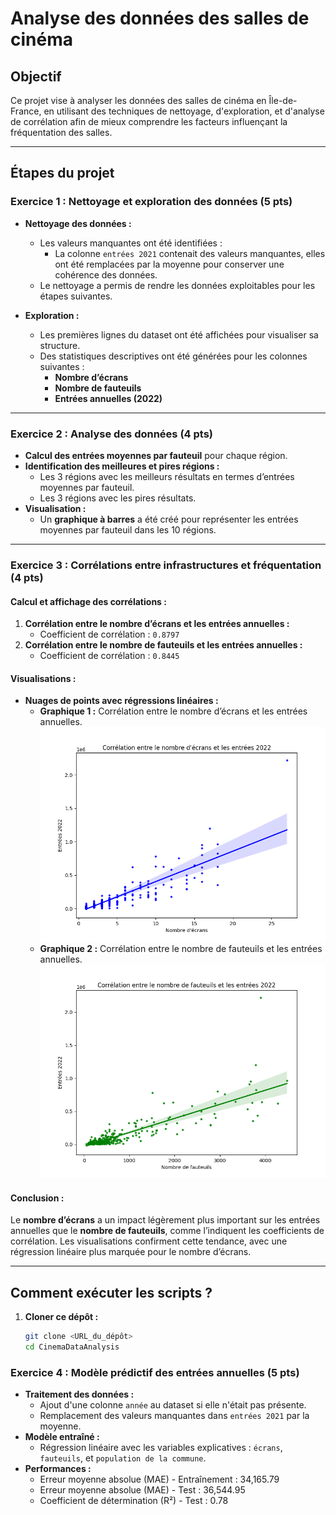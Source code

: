 # Analyse des données des salles de cinéma

## Objectif
Ce projet vise à analyser les données des salles de cinéma en Île-de-France, en utilisant des techniques de nettoyage, d'exploration, et d'analyse de corrélation afin de mieux comprendre les facteurs influençant la fréquentation des salles.

---

## Étapes du projet

### **Exercice 1 : Nettoyage et exploration des données (5 pts)**

- **Nettoyage des données :**
  - Les valeurs manquantes ont été identifiées :
    - La colonne `entrées 2021` contenait des valeurs manquantes, elles ont été remplacées par la moyenne pour conserver une cohérence des données.
  - Le nettoyage a permis de rendre les données exploitables pour les étapes suivantes.

- **Exploration :**
  - Les premières lignes du dataset ont été affichées pour visualiser sa structure.
  - Des statistiques descriptives ont été générées pour les colonnes suivantes :
    - **Nombre d’écrans**
    - **Nombre de fauteuils**
    - **Entrées annuelles (2022)**

---

### **Exercice 2 : Analyse des données (4 pts)**

- **Calcul des entrées moyennes par fauteuil** pour chaque région.
- **Identification des meilleures et pires régions :**
  - Les 3 régions avec les meilleurs résultats en termes d’entrées moyennes par fauteuil.
  - Les 3 régions avec les pires résultats.
- **Visualisation :**
  - Un **graphique à barres** a été créé pour représenter les entrées moyennes par fauteuil dans les 10 régions.

---

### **Exercice 3 : Corrélations entre infrastructures et fréquentation (4 pts)**

#### Calcul et affichage des corrélations :
1. **Corrélation entre le nombre d’écrans et les entrées annuelles :**  
   - Coefficient de corrélation : `0.8797`
2. **Corrélation entre le nombre de fauteuils et les entrées annuelles :**  
   - Coefficient de corrélation : `0.8445`

#### Visualisations :
- **Nuages de points avec régressions linéaires :**
  - **Graphique 1 :** Corrélation entre le nombre d’écrans et les entrées annuelles.  
    ![Corrélation Écrans-Entrées](output/correlation_ecrans_entrees_2022.png)
  - **Graphique 2 :** Corrélation entre le nombre de fauteuils et les entrées annuelles.  
    ![Corrélation Fauteuils-Entrées](output/correlation_fauteuils_entrees_2022.png)

#### Conclusion :  
Le **nombre d’écrans** a un impact légèrement plus important sur les entrées annuelles que le **nombre de fauteuils**, comme l’indiquent les coefficients de corrélation. Les visualisations confirment cette tendance, avec une régression linéaire plus marquée pour le nombre d’écrans.

---

## Comment exécuter les scripts ?

1. **Cloner ce dépôt :**
   ```bash
   git clone <URL_du_dépôt>
   cd CinemaDataAnalysis

### Exercice 4 : Modèle prédictif des entrées annuelles (5 pts)
- **Traitement des données :**
  - Ajout d'une colonne `année` au dataset si elle n'était pas présente.
  - Remplacement des valeurs manquantes dans `entrées 2021` par la moyenne.
- **Modèle entraîné :**
  - Régression linéaire avec les variables explicatives : `écrans`, `fauteuils`, et `population de la commune`.
- **Performances :**
  - Erreur moyenne absolue (MAE) - Entraînement : 34,165.79
  - Erreur moyenne absolue (MAE) - Test : 36,544.95
  - Coefficient de détermination (R²) - Test : 0.78


